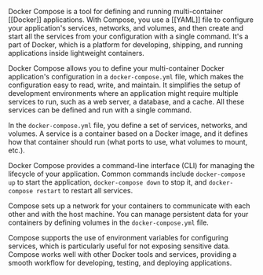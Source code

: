 Docker Compose is a tool for defining and running multi-container [[Docker]] applications. With Compose, you use a [[YAML]] file to configure your application's services, networks, and volumes, and then create and start all the services from your configuration with a single command. It's a part of Docker, which is a platform for developing, shipping, and running applications inside lightweight containers.

Docker Compose allows you to define your multi-container Docker application's configuration in a `docker-compose.yml` file, which makes the configuration easy to read, write, and maintain. It simplifies the setup of development environments where an application might require multiple services to run, such as a web server, a database, and a cache. All these services can be defined and run with a single command.

In the `docker-compose.yml` file, you define a set of services, networks, and volumes. A service is a container based on a Docker image, and it defines how that container should run (what ports to use, what volumes to mount, etc.).

Docker Compose provides a command-line interface (CLI) for managing the lifecycle of your application. Common commands include `docker-compose up` to start the application, `docker-compose down` to stop it, and `docker-compose restart` to restart all services.

Compose sets up a network for your containers to communicate with each other and with the host machine. You can manage persistent data for your containers by defining volumes in the `docker-compose.yml` file.

Compose supports the use of environment variables for configuring services, which is particularly useful for not exposing sensitive data. Compose works well with other Docker tools and services, providing a smooth workflow for developing, testing, and deploying applications.
